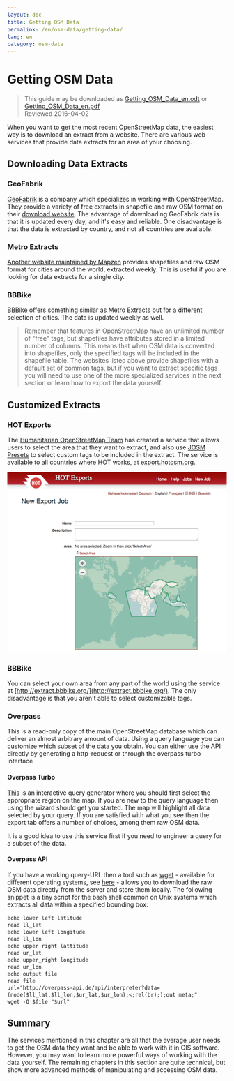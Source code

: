 ```yaml
---
layout: doc
title: Getting OSM Data
permalink: /en/osm-data/getting-data/
lang: en
category: osm-data
---
```


Getting OSM Data
=================  

> This guide may be downloaded as [Getting_OSM_Data_en.odt](/files/Getting_OSM_Data_en.odt) or [Getting_OSM_Data_en.pdf](/files/Getting_OSM_Data_en.pdf)  
> Reviewed 2016-04-02

When you want to get the most recent OpenStreetMap data, the easiest way is to download an extract from a website. There are various web services that provide data extracts for an area of your choosing.  

Downloading Data Extracts
--------------------------

### GeoFabrik

[GeoFabrik](http://geofabrik.de) is a company which specializes in working with OpenStreetMap. They provide a variety of free extracts in shapefile and raw OSM format on their [download website](http://download.geofabrik.de). The advantage of downloading GeoFabrik data is that it is updated every day, and it's easy and reliable. One disadvantage is that the data is extracted by country, and not all countries are available.  

### Metro Extracts

[Another website maintained by Mapzen](https://mapzen.com/data/metro-extracts/) provides shapefiles and raw OSM format for cities around the world, extracted weekly. This is useful if you are looking for data extracts for a single city.  

### BBBike  

[BBBike](http://download.bbbike.org/osm/bbbike/) offers something similar as Metro Extracts but for a different selection of cities. The data is updated weekly as well.

>Remember that features in OpenStreetMap have an unlimited number of "free" tags,
>but shapefiles have attributes stored in a limited number of columns. This means
>that when OSM data is converted into shapefiles, only the specified tags will be
>included in the shapefile table. The websites listed above provide shapefiles
>with a default set of common tags, but if you want to extract specific tags
>you will need to use one of the more specialized services in the next section
>or learn how to export the data yourself.

Customized Extracts
-------------------

### HOT Exports  

The [Humanitarian OpenStreetMap Team](http://hotosm.org) has created a service that allows users to select the area that they want to extract, and also use [JOSM Presets](/en/josm/josm-presets/)
to select custom tags to be included in the extract. The service is available to all countries where HOT works, at [export.hotosm.org](http://export.hotosm.org).

![hot exports][]

### BBBike  

You can select your own area from any part of the world using the service at [http://extract.bbbike.org/](http://extract.bbbike.org/). The only disadvantage is that you aren't able to select customizable tags.  

### Overpass

This is a read-only copy of the main OpenStreetMap database which can deliver an almost arbitrary amount of data. Using a query language you can customize which subset of the data you obtain. You can either use the API directly by generating a http-request or through the overpass turbo interface

#### Overpass Turbo

[This](http://overpass-turbo.eu/) is an interactive query generator where you should first select the appropriate region on the map. If you are new to the query language then using the wizard should get you started. The map will highlight all data selected by your query. If you are satisfied with what you see then the export tab offers a number of choices, among them raw OSM data. 

It is a good idea to use this service first if you need to engineer a query for a subset of the data.

#### Overpass API

If you have a working query-URL then a tool such as [wget](https://www.gnu.org/software/wget/) - available for different operating systems, see [here](http://wget.addictivecode.org/FrequentlyAskedQuestions?action=show&redirect=Faq#download) - allows you to download the raw OSM data directly from the server and store them locally. The following snippet is a tiny script for the bash shell common on Unix systems which extracts all data within a specified bounding box:

~~~~~~~~~~~~~~~~~~~~~~~~~~~~~~~~~
echo lower left latitude
read ll_lat
echo lower left longitude
read ll_lon
echo upper right lattitude
read ur_lat
echo upper_right longitude
read ur_lon
echo output file
read file
url="http://overpass-api.de/api/interpreter?data=(node($ll_lat,$ll_lon,$ur_lat,$ur_lon);<;rel(br););out meta;"
wget -O $file "$url"
~~~~~~~~~~~~~~~~~~~~~~~~~~~~~~~~~


Summary
-------  

The services mentioned in this chapter are all that the average user needs to get the OSM data they want and be able to work with it in GIS software. However, you may want to learn more powerful ways of working with the data yourself. The remaining chapters in this section are quite technical, but show more advanced methods of manipulating and accessing OSM data.  


[hot exports]: /images/en/osm-data/getting-data/hot-exports.png

